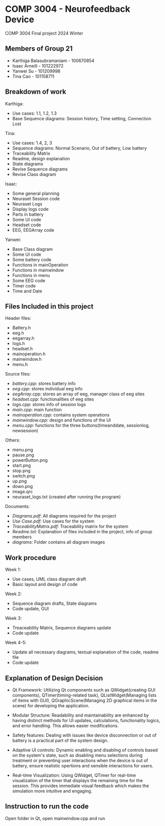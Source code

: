 # COMP 3004 - Neurofeedback Device
COMP 3004 Final project 2024 Winter


## Members of Group 21
- Karthiga Balasubramaniam - 100670854
- Isaac Arneill - 101222972
- Yanwei Su - 101209998
- Tina Cao - 101158711

## Breakdown of work
Karthiga:
- Use cases: 1.1, 1.2, 1.3
- Base Sequence diagrams: Session history, Time setting, Connection Lost  

Tina:
- Use cases: 1.4, 2, 3
- Sequence diagrams: Normal Scenario, Out of battery, Low battery
- Traceability Matrix
- Readme, design explanation
- State diagrams
- Revise Sequence diagrams
- Revise Class diagram
  
Isaac:
- Some general planning
- Neuraset Session code
- Neuraset Logs
- Display logs code
- Parts in battery
- Some UI code
- Headset code
- EEG, EEGArray code
  
Yanwei:
- Base Class diagram
- Some UI code
- Some battery code
- Functions in mainOperation 
- Functions in mainwindow
- Functions in menu
- Some EEG code
- Timer code
- Time and Date

  
## Files Included in this project
Header files:
- Battery.h
- eeg.h
- eegarray.h
- logs.h
- headset.h
- mainoperation.h
- mainwindow.h
- menu.h

Source files:
- *battery.cpp*: stores battery info
- *eeg.cpp*: stores individual eeg info
- *eegArray*.cpp: stores an array of eeg, manager class of eeg sites
- *headset.cpp*: functionalities of eeg sites
- *logs.cpp*: stores info of session logs
- *main.cpp*: main function
- *mainoperation.cpp*: contains system operations
- *mainwindow.cpp*: design and functions of the UI
- *menu.cpp*: functions for the three buttons(timeanddate, sessionlog, newsession)

Others:
- menu.png
- pause.png
- powerButton.png
- start.png
- stop.png
- switch.png
- up.png
- down.png
- image.qrc
- neuraset_logs.txt (created after running the program)
  
Documents:
- *Diagrams.pdf*: All diagrams required for the project
- *Use Case.pdf*: Use cases for the system
- *TraceabilityMatrix.pdf*: Traceability matrix for the system
- *Readme.txt*: Explanation of files included in the project, info of group members
- *diagrams*: Folder contains all diagram images

## Work procedure
Week 1:
- Use cases, UML class diagram draft
- Basic layout and design of code
  
Week 2:
- Sequence diagram drafts, State diagrams
- Code update, GUI

Week 3:
- Treaceability Matrix, Sequence diagrams update
- Code update

Week 4-5:
- Update all necessary diagrams, textual explanation of the code, readme file
- Code update


## Explanation of Design Decision

- Qt Framework: Utilizing Qt components such as QWidget(creating GUI components), QTimer(timing-related task), QListWidget(Managing lists of items with GUI), QGraphicScene(Managing 2D graphical items in the scene) for developing the application.

- Modular Structure: Readability and maintainability are enhanced by having distinct methods for UI updates, calculations, functionality logics, and error handling. This allows easier modifications.

- Safety features: Dealing with issues like device disconnection or out of battery is a practical part of the system design.

- Adaptive UI controls: Dynamic enabling and disabling of controls based on the system's state, such as disabling menu selections during treatment or preventing user interactions when the device is out of battery, ensure realistic opertions and sensible interactions for users.
 
- Real-time Visualization: Using QWidget, QTimer for real-time visualization of the timer that displays the remaining time for the session. This provides immediate visual feedback which makes the simulation more intuitive and engaging.


## Instruction to run the code
Open folder in Qt, open mainwindow.cpp and run
